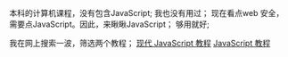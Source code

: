 本科的计算机课程，没有包含JavaScript;
我也没有用过；
现在看点web 安全，需要点JavaScript。因此，来瞅瞅JavaScript；
够用就好;

我在网上搜索一波，筛选两个教程；
[现代 JavaScript 教程](https://zh.javascript.info/)
[JavaScript 教程](https://wangdoc.com/javascript/)
